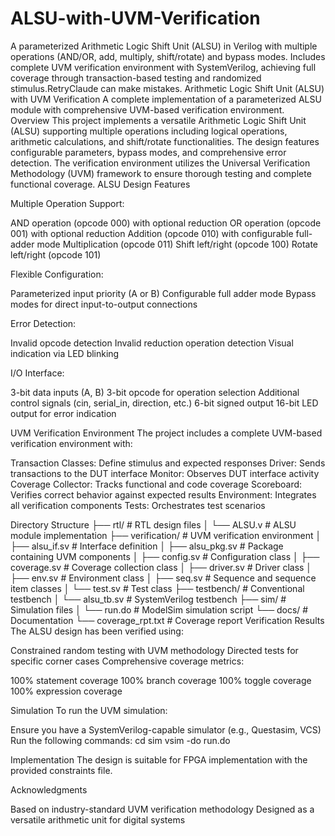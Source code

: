 # ALSU-with-UVM-Verification
A parameterized Arithmetic Logic Shift Unit (ALSU) in Verilog with multiple operations (AND/OR, add, multiply, shift/rotate) and bypass modes. Includes complete UVM verification environment with SystemVerilog, achieving full coverage through transaction-based testing and randomized stimulus.RetryClaude can make mistakes.
Arithmetic Logic Shift Unit (ALSU) with UVM Verification
A complete implementation of a parameterized ALSU module with comprehensive UVM-based verification environment.
Overview
This project implements a versatile Arithmetic Logic Shift Unit (ALSU) supporting multiple operations including logical operations, arithmetic calculations, and shift/rotate functionalities. The design features configurable parameters, bypass modes, and comprehensive error detection. The verification environment utilizes the Universal Verification Methodology (UVM) framework to ensure thorough testing and complete functional coverage.
ALSU Design Features

Multiple Operation Support:

AND operation (opcode 000) with optional reduction
OR operation (opcode 001) with optional reduction
Addition (opcode 010) with configurable full-adder mode
Multiplication (opcode 011)
Shift left/right (opcode 100)
Rotate left/right (opcode 101)


Flexible Configuration:

Parameterized input priority (A or B)
Configurable full adder mode
Bypass modes for direct input-to-output connections


Error Detection:

Invalid opcode detection
Invalid reduction operation detection
Visual indication via LED blinking


I/O Interface:

3-bit data inputs (A, B)
3-bit opcode for operation selection
Additional control signals (cin, serial_in, direction, etc.)
6-bit signed output
16-bit LED output for error indication



UVM Verification Environment
The project includes a complete UVM-based verification environment with:

Transaction Classes: Define stimulus and expected responses
Driver: Sends transactions to the DUT interface
Monitor: Observes DUT interface activity
Coverage Collector: Tracks functional and code coverage
Scoreboard: Verifies correct behavior against expected results
Environment: Integrates all verification components
Tests: Orchestrates test scenarios

Directory Structure
├── rtl/                      # RTL design files
│   └── ALSU.v                # ALSU module implementation
├── verification/             # UVM verification environment
│   ├── alsu_if.sv            # Interface definition
│   ├── alsu_pkg.sv           # Package containing UVM components
│   ├── config.sv             # Configuration class
│   ├── coverage.sv           # Coverage collection class
│   ├── driver.sv             # Driver class
│   ├── env.sv                # Environment class
│   ├── seq.sv                # Sequence and sequence item classes
│   └── test.sv               # Test class
├── testbench/                # Conventional testbench
│   └── alsu_tb.sv            # SystemVerilog testbench
├── sim/                      # Simulation files
│   └── run.do                # ModelSim simulation script
└── docs/                     # Documentation
    └── coverage_rpt.txt      # Coverage report
Verification Results
The ALSU design has been verified using:

Constrained random testing with UVM methodology
Directed tests for specific corner cases
Comprehensive coverage metrics:

100% statement coverage
100% branch coverage
100% toggle coverage
100% expression coverage



Simulation
To run the UVM simulation:

Ensure you have a SystemVerilog-capable simulator (e.g., Questasim, VCS)
Run the following commands:
cd sim
vsim -do run.do


Implementation
The design is suitable for FPGA implementation with the provided constraints file.

Acknowledgments

Based on industry-standard UVM verification methodology
Designed as a versatile arithmetic unit for digital systems
